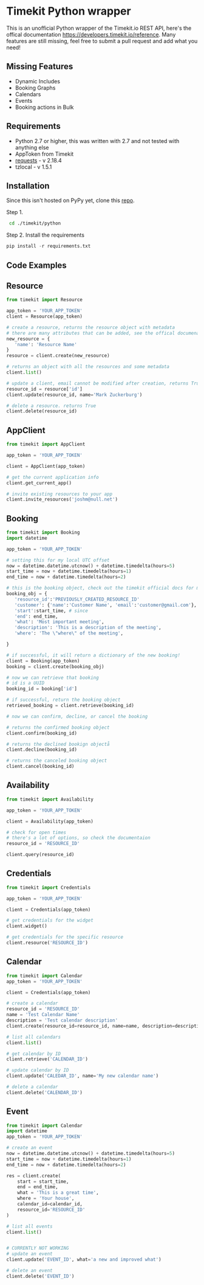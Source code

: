 # Timekit Python wrapper

This is an unofficial Python wrapper of the Timekit.io REST API, here's the offical documentation https://developers.timekit.io/reference.
Many features are still missing, feel free to submit a pull request and add what you need!

## Missing Features
 * Dynamic Includes
 * Booking Graphs
 * Calendars
 * Events
 * Booking actions in Bulk

## Requirements
* Python 2.7 or higher, this was written with 2.7 and not tested with anything else 
* AppToken from Timekit
* [requests](http://docs.python-requests.org/en/master/) - v 2.18.4
* tzlocal - v 1.5.1


## Installation
Since this isn't hosted on PyPy yet, clone this [repo](git@github.com:jrmeier/timekit-python.git).

Step 1.

 ```sh
  cd ./timekit/python 
  ```

 Step 2.
Install the requirements

 ```python
 pip install -r requirements.txt
 ```

 
 ## Code Examples

## Resource

 ```python
 from timekit import Resource

app_token = 'YOUR_APP_TOKEN'
client = Resource(app_token)

# create a resource, returns the resource object with metadata
# there are many attributes that can be added, see the offical documenation for more details
new_resource = {
    'name': 'Resource Name'    
}
resource = client.create(new_resource)

# returns an object with all the resources and some metadata
client.list()

# update a client, email cannot be modified after creation, returns True
resource_id = resource['id']
client.update(resource_id, name='Mark Zuckerburg')

# delete a resource. returns True
client.delete(resource_id)
```


## AppClient

 ```python
 from timekit import AppClient

app_token = 'YOUR_APP_TOKEN'

client = AppClient(app_token)

# get the current application info
client.get_current_app()

# invite existing resources to your app
client.invite_resources('joshm@null.net')

```
## Booking
 
 ```python
 from timekit import Booking
import datetime

app_token = 'YOUR_APP_TOKEN'

# setting this for my local UTC offset
now = datetime.datetime.utcnow() + datetime.timedelta(hours=5)
start_time = now + datetime.timedelta(hours=1)
end_time = now + datetime.timedelta(hours=2)

# this is the booking object, check out the timekit official docs for more details
booking_obj = {
    'resource_id':'PREVIOUSLY_CREATED_RESOURCE_ID'
    'customer': {'name':'Customer Name', 'email':'customer@gmail.com'},
    'start':start_time, # since 
    'end': end_time,
    'what': 'Most important meeting',
    'description': 'This is a description of the meeting',
    'where': 'The \"where\" of the meeting',

}

# if successful, it will return a dictionary of the new booking!
client = Booking(app_token)
booking = client.create(booking_obj)

# now we can retrieve that booking
# id is a UUID
booking_id = booking['id']

# if successful, return the booking object
retrieved_booking = client.retrieve(booking_id)

# now we can confirm, decline, or cancel the booking

# returns the confirmed booking object
client.confirm(booking_id)

# returns the declined bookign objectå
client.decline(booking_id)

# returns the canceled booking object
client.cancel(booking_id)
```

## Availability

 ```python
 from timekit import Availability

app_token = 'YOUR_APP_TOKEN'

client = Availability(app_token)

# check for open times
# there's a lot of options, so check the documentaion
resource_id = 'RESOURCE_ID'

client.query(resource_id)
```

## Credentials

 ```python
 from timekit import Credentials

app_token = 'YOUR_APP_TOKEN'

client = Credentials(app_token)

# get credentials for the widget
client.widget()

# get credentials for the specific resource
client.resource('RESOURCE_ID')
```

## Calendar

```python
from timekit import Calendar
app_token = 'YOUR_APP_TOKEN'

client = Credentials(app_token)

# create a calendar
resource_id = 'RESOURCE_ID'
name = 'Test Calendar Name'
description = 'Test calendar description'
client.create(resource_id=resource_id, name=name, description=description)

# list all calendars
client.list()

# get calendar by ID
client.retrieve('CALENDAR_ID')

# update calendar by ID
client.update('CALEDAR_ID', name='My new calendar name')

# delete a calendar
client.delete('CALENDAR_ID')
```

## Event

```python
from timekit import Calendar
import datetime
app_token = 'YOUR_APP_TOKEN'

# create an event
now = datetime.datetime.utcnow() + datetime.timedelta(hours=5)
start_time = now + datetime.timedelta(hours=1)
end_time = now + datetime.timedelta(hours=2)

res = client.create(
    start = start_time,
    end = end_time,
    what = 'This is a great time',
    where = 'Your house',
    calendar_id=calendar_id,
    resource_id='RESOURCE_ID'
)

# list all events
client.list()


# CURRENTLY NOT WORKING
# update an event
client.update('EVENT_ID', what='a new and improved what')

# delete an event
client.delete('EVENT_ID')